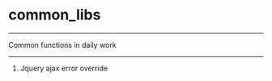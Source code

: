 # common_libs

******************************
Common functions in daily work
******************************

1. Jquery ajax error override

